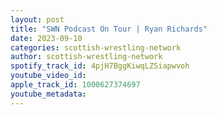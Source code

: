 ```yaml
---
layout: post
title: "SWN Podcast On Tour | Ryan Richards"
date: 2023-09-10
categories: scottish-wrestling-network
author: scottish-wrestling-network
spotify_track_id: 4pjH7BggKiwqLZSiapwvoh
youtube_video_id: 
apple_track_id: 1000627374697
youtube_metadata: 
---
```

